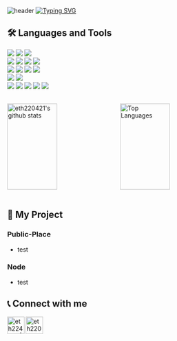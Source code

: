 ![header](https://capsule-render.vercel.app/api?type=waving&color=AAD4E7&customColorList=10&height=200&text=eth220421's%20GitHub&fontSize=50&fontColor=ffffff&animation=twinkling&fontAlign=65&fontAlignY=36)
[![Typing SVG](https://readme-typing-svg.demolab.com?font=Fira+Code&pause=1000&random=false&width=435&lines=Welcome+to+eth220421's+GitHub)](https://git.io/typing-svg)

## 🛠️ Languages and Tools
<img src="https://img.shields.io/badge/C++-00599C?style=flat-square&logo=C%2B%2B&logoColor=white"/> </t>
<img src="https://img.shields.io/badge/Java-007396?style=flat-square&logo=Java&logoColor=white"/>
<img src="https://img.shields.io/badge/Python-3776AB?style=flat-square&logo=Python&logoColor=white"/> <br />
<img src="https://img.shields.io/badge/HTML5-E34F26?style=flat-square&logo=HTML5&logoColor=white"/>
<img src="https://img.shields.io/badge/CSS3-1572B6?style=flat-square&logo=CSS3&logoColor=white"/> 
<img src="https://img.shields.io/badge/JavaScript-F7DF1E?style=flat-square&logo=JavaScript&logoColor=white"/>
<img src="https://img.shields.io/badge/TypeScript-3178C6?style=flat-square&logo=TypeScript&logoColor=white"/> <br />
<img src="https://img.shields.io/badge/React-61DAFB?style=flat-square&logo=React&logoColor=white"/>
<img src="https://img.shields.io/badge/React_Native-61DAFB?style=flat-square&logo=React&logoColor=white"/>
<img src="https://img.shields.io/badge/styled--components-DB7093?style=flat-square&logo=styled-components&logoColor=white"/>
<img src="https://img.shields.io/badge/Visual Studio Code-007ACC?style=flat-square&logo=Visual-Studio-Code&logoColor=white"/> <br />
<img src="https://img.shields.io/badge/Node.js-339933?style=flat-square&logo=Node.js&logoColor=white"/>
<img src="https://img.shields.io/badge/Axios-5A29E4?style=flat-square&logo=Axios&logoColor=white"/> <br />
<img src="https://img.shields.io/badge/GitHub-181717?style=flat-square&logo=GitHub&logoColor=white"/>
<img src="https://img.shields.io/badge/Notion-000000?style=flat-square&logo=Notion&logoColor=white"/>
<img src="https://img.shields.io/badge/Figma-F24E1E?style=flat-square&logo=Figma&logoColor=white"/>
<img src="https://img.shields.io/badge/Discord-5865F2?style=flat-square&logo=Discord&logoColor=white"/>
<img src="https://img.shields.io/badge/Zoom-2D8CFF?style=flat-square&logo=Zoom&logoColor=white"/>

<br />

<div style="display: flex; justify-content: space-between; align-items: center;">
  <img style="height: 200px; width: 48%;" src="https://github-readme-stats.vercel.app/api?username=eth220421&show_icons=true&include_all_commits=true&theme=nord&hide_border=true" alt="eth220421's github stats" />
  <img style="height: 200px; width: 48%;" src="https://github-readme-stats.vercel.app/api/top-langs/?username=eth220421&layout=compact&theme=nord&hide_border=true" alt="Top Languages" />
</div>

<br />

## 📁 My Project
### Public-Place
- test

### Node
- test

## 📞 Connect with me
<a href="https://www.instagram.com/0_hoooooon/" target="_blank">
  <img align="left" alt="eth224021 | Instagram" width="40px" src="https://img.icons8.com/color/48/000000/instagram-new--v2.png" />
</a>
<a href="mailto:eth220421@gmail.com">
  <img align="left" alt="eth220421@gmail.com | Gmail" width="40px" src="https://img.icons8.com/color/48/000000/gmail.png" />
</a>

